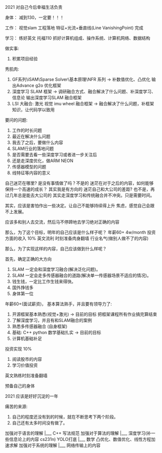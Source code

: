 <!--
 * @Author: Liu Weilong
 * @Date: 2021-01-01 10:35:36
 * @LastEditors: Liu Weilong
 * @LastEditTime: 2021-05-21 09:55:51
 * @Description: 
-->

2021 
对自己今后幸福生活负责

身体：
减到130，一定要！！！

工作：
视觉slam 工程落地
特征+光流+垂直线(Line VanishingPoint) 完成

学习：
练好英文 托福110
抓好计算机组成、操作系统、计算机网络、数据结构

做实事:
1. 积累项目经验


秀肌肉:
1. GF系列\iSAM\Sparse Solver\基本原理\NFR 系列 -> 补数值优化、凸优化
   输出Advance g2o 优化框架
2. 深度学习 SLAM 框架 -> 调研融合方式、融合解决了什么问题、补深度学习、信息论
   输出深度学习SLAM 融合框架
3. LSI 大融合: 激光 视觉 imu wheel 融合框架 -> 融合解决了什么问题，补框架知识，让代码学以致用


要问的问题:
1. 工作的时长问题
2. 最近在解决什么问题
3. 我去了之后，要做什么内容
4. SLAM行业的落地问题
5. 是否需要去看一些深度学习或者进一步关注后
6. 还是走深度优化，做ARM NEON
7. 传感器模型的问题
8. 线特征等内容的意义

自己迷茫在哪里?
是没有事情做了吗？不是的
迷茫在对于之后的内容，如何能够保持一个高速的成长？ 其实我是有方向的
迷茫自己和大公司的差距? 也不是，再过几年总是能去大公司的
其实走深度学习和传统融合并不冲突。只是需要时间。

其实，应该是害怕作出一些决定。让自己不能够持续得上升
焦虑，感觉自己会跟不上发展。

应该多和别人去交流，然后马不停蹄地去学习绝对正确的内容


那么，为了这个目标，明年的自己应该是什么样子呢？
年薪60+ 4w/month
投资方面的收入 10%
英文流利 时刻准备肉身翻墙
行业名气(做别人做不了的内容)

那么，为了实现这样的内容，自己应该做到什么样呢？

首先，确定正确的大方向
1. SLAM 一定会和深度学习融合(解决泛化问题)。
2. SLAM 一定会走多传感器融合的道路(解决单一传感器场景不适应的情况)。
3. 钱生钱，一定比工作生钱来得快。
4. 国外挣钱多
5. 身体第一位

年薪60+(面试薪资)，
基本算法熟手，并且要有领导力了: 
1. 开源框架基本熟悉(视觉+激光)    -> 目前的目标 把框架课程所有作业搞完算结束
2. 了解深度学习，并且有和SLAM融合的案例 
3. 熟悉多传感器融合 (自身框架)
4. 基础: C++ python 数学基础扎实 -> 目前的目标
5. 计算机基础补足

投资实现 10%
1. 阅读股市的内容
2. 学习价值投资

英文熟练时刻准备翻墙

预备自己的身体

2021 应该是好好沉淀的一年

痛苦的来源:
1. 自己的程度还没有到的时候，就在不断思考下两个阶段。
2. 自己还有太多时间没有做了。


加强对于语言的理解
|___ C++ 写法规范
加强对于算法的理解
|___ 深度学习(补一些信息论上的内容 cs231n) YOLO打底
|___ 数学 凸优化、数值优化、线性方程加速求解
加强对于系统的理解
|___ 网络传输上的内容



